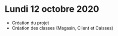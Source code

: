 # Lundi 12 octobre 2020
  * Création du projet
  * Création des classes (Magasin, Client et Caisses)
  
